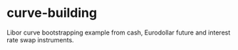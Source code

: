 # curve-building
Libor curve bootstrapping example from cash, Eurodollar future and interest rate swap instruments.
